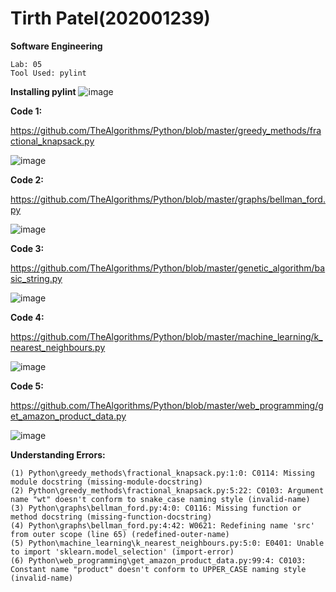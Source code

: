 # Tirth Patel(202001239)

**Software Engineering**

    Lab: 05
    Tool Used: pylint

**Installing pylint**
    ![image](https://user-images.githubusercontent.com/124344917/227476263-54ddfb4e-3226-46ca-b481-df111cbbc5bc.png)

**Code 1:** 

https://github.com/TheAlgorithms/Python/blob/master/greedy_methods/fractional_knapsack.py
    
![image](https://user-images.githubusercontent.com/124344917/227478320-075c8609-3498-4e62-8f3a-f26ae6e59457.png)

**Code 2:** 
    
https://github.com/TheAlgorithms/Python/blob/master/graphs/bellman_ford.py

![image](https://user-images.githubusercontent.com/124344917/227480062-d4b49c21-7329-43d3-aea9-34cd497b00e5.png)


**Code 3:**  

https://github.com/TheAlgorithms/Python/blob/master/genetic_algorithm/basic_string.py

![image](https://user-images.githubusercontent.com/124344917/227481350-02f6d82b-7710-4fdb-8d17-f145e73d0f31.png)


**Code 4:** 

 https://github.com/TheAlgorithms/Python/blob/master/machine_learning/k_nearest_neighbours.py

![image](https://user-images.githubusercontent.com/124344917/227481679-ad4e9800-cf60-4c05-ad58-fd28bb66ef4d.png)


**Code 5:** 

https://github.com/TheAlgorithms/Python/blob/master/web_programming/get_amazon_product_data.py

![image](https://user-images.githubusercontent.com/124344917/227481978-36e3e58c-a6d8-4a85-8444-5b20b3533331.png)


**Understanding Errors:**

    (1) Python\greedy_methods\fractional_knapsack.py:1:0: C0114: Missing module docstring (missing-module-docstring)
    (2) Python\greedy_methods\fractional_knapsack.py:5:22: C0103: Argument name "wt" doesn't conform to snake_case naming style (invalid-name)
    (3) Python\graphs\bellman_ford.py:4:0: C0116: Missing function or method docstring (missing-function-docstring)
    (4) Python\graphs\bellman_ford.py:4:42: W0621: Redefining name 'src' from outer scope (line 65) (redefined-outer-name)
    (5) Python\machine_learning\k_nearest_neighbours.py:5:0: E0401: Unable to import 'sklearn.model_selection' (import-error)
    (6) Python\web_programming\get_amazon_product_data.py:99:4: C0103: Constant name "product" doesn't conform to UPPER_CASE naming style (invalid-name)
   

